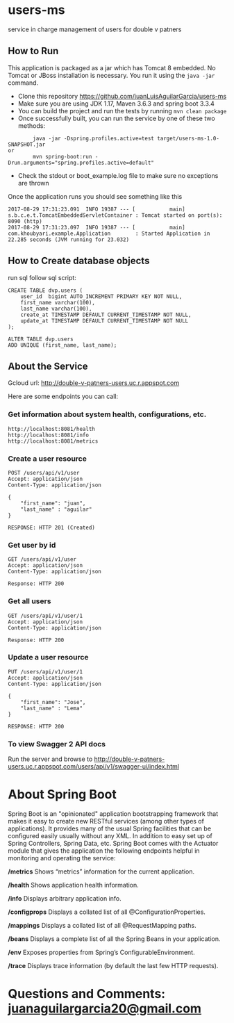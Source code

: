 # users-ms
service in charge management of users for double v patners  

## How to Run

This application is packaged as a jar which has Tomcat 8 embedded. No Tomcat or JBoss installation is necessary. You run it using the ```java -jar``` command.

* Clone this repository https://github.com/juanLuisAguilarGarcia/users-ms
* Make sure you are using JDK 1.17, Maven 3.6.3 and spring boot 3.3.4
* You can build the project and run the tests by running ```mvn clean package```
* Once successfully built, you can run the service by one of these two methods:
```
        java -jar -Dspring.profiles.active=test target/users-ms-1.0-SNAPSHOT.jar
or
        mvn spring-boot:run -Drun.arguments="spring.profiles.active=default"
```
* Check the stdout or boot_example.log file to make sure no exceptions are thrown

Once the application runs you should see something like this

```
2017-08-29 17:31:23.091  INFO 19387 --- [           main] s.b.c.e.t.TomcatEmbeddedServletContainer : Tomcat started on port(s): 8090 (http)
2017-08-29 17:31:23.097  INFO 19387 --- [           main] com.khoubyari.example.Application        : Started Application in 22.285 seconds (JVM running for 23.032)
```
## How to Create database objects

run sql follow sql script: 

```
CREATE TABLE dvp.users (
    user_id  bigint AUTO_INCREMENT PRIMARY KEY NOT NULL,
    first_name varchar(100),
    last_name varchar(100), 
    create_at TIMESTAMP DEFAULT CURRENT_TIMESTAMP NOT NULL, 
    update_at TIMESTAMP DEFAULT CURRENT_TIMESTAMP NOT NULL 
);  

ALTER TABLE dvp.users
ADD UNIQUE (first_name, last_name); 
```
 
## About the Service

Gcloud url: http://double-v-patners-users.uc.r.appspot.com

Here are some endpoints you can call: 

### Get information about system health, configurations, etc.

``` 
http://localhost:8081/health
http://localhost:8081/info
http://localhost:8081/metrics
```

### Create a user resource

```
POST /users/api/v1/user
Accept: application/json
Content-Type: application/json

{ 
    "first_name": "juan",
    "last_name" : "aguilar" 
}

RESPONSE: HTTP 201 (Created) 
```

### Get user by id

```
GET /users/api/v1/user
Accept: application/json
Content-Type: application/json

Response: HTTP 200 
```

### Get all users  

```
GET /users/api/v1/user/1
Accept: application/json
Content-Type: application/json

Response: HTTP 200 
```

### Update a user resource

```
PUT /users/api/v1/user/1
Accept: application/json
Content-Type: application/json

{ 
    "first_name": "Jose",
    "last_name" : "Lema" 	
}

RESPONSE: HTTP 200 
``` 

### To view Swagger 2 API docs

Run the server and browse to http://double-v-patners-users.uc.r.appspot.com/users/api/v1/swagger-ui/index.html

# About Spring Boot

Spring Boot is an "opinionated" application bootstrapping framework that makes it easy to create new RESTful services (among other types of applications). It provides many of the usual Spring facilities that can be configured easily usually without any XML. In addition to easy set up of Spring Controllers, Spring Data, etc. Spring Boot comes with the Actuator module that gives the application the following endpoints helpful in monitoring and operating the service:

**/metrics** Shows “metrics” information for the current application.

**/health** Shows application health information.

**/info** Displays arbitrary application info.

**/configprops** Displays a collated list of all @ConfigurationProperties.

**/mappings** Displays a collated list of all @RequestMapping paths.

**/beans** Displays a complete list of all the Spring Beans in your application.

**/env** Exposes properties from Spring’s ConfigurableEnvironment.

**/trace** Displays trace information (by default the last few HTTP requests).
 
# Questions and Comments: juanaguilargarcia20@gmail.com